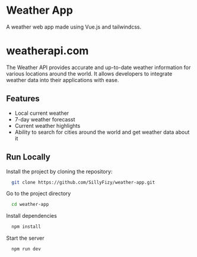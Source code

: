 
# Weather App

A weather web app made using Vue.js and tailwindcss.


# weatherapi.com

The Weather API provides accurate and up-to-date weather information for various locations around the world. It allows developers to integrate weather data into their applications with ease.

## Features

- Local current weather
- 7-day weather forecasst
- Current weather highlights 
- Ability to search for cities around the world and get weather data about it


## Run Locally

Install the project by cloning the repository:

```bash
  git clone https://github.com/SillyFizy/weather-app.git
```

Go to the project directory

```bash
  cd weather-app
```

Install dependencies

```bash
  npm install
```

Start the server

```bash
  npm run dev
```

